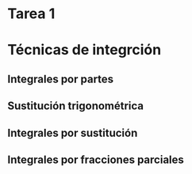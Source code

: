 # Tarea 1 
# Técnicas de integrción

## Integrales por partes
## Sustitución trigonométrica
## Integrales por sustitución
## Integrales por fracciones parciales
